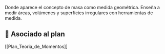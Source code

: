 Donde aparece el concepto de masa como medida geométrica. Enseña a medir áreas, volúmenes y superficies irregulares con herramientas de medida.

## 🔗 Asociado al plan
[[Plan_Teoria_de_Momentos]]
